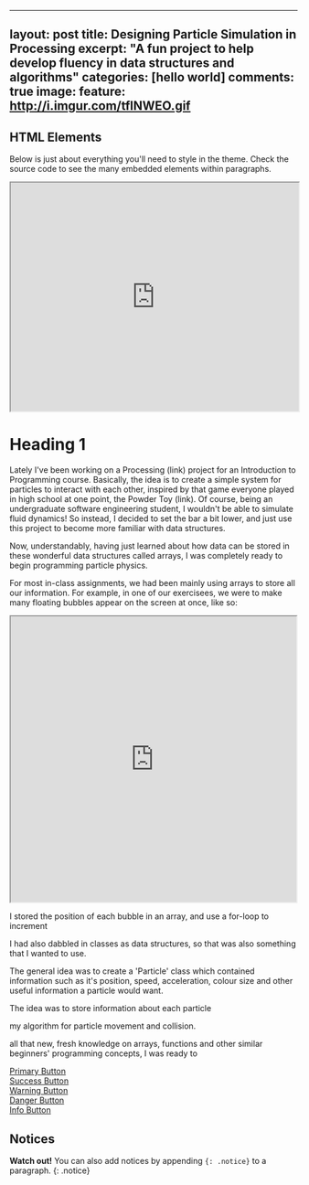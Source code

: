 
---
layout: post
title: Designing Particle Simulation in Processing
excerpt: "A fun project to help develop fluency in data structures and algorithms"
categories: [hello world]
comments: true
image:
  feature: http://i.imgur.com/tflNWEO.gif
---

## HTML Elements

Below is just about everything you'll need to style in the theme. Check the source code to see the many embedded elements within paragraphs.

<iframe src="https://www.openprocessing.org/sketch/426978/embed/" width="100%" height="400"></iframe>

# Heading 1

Lately I've been working on a Processing (link) project for an Introduction to Programming course. Basically, the idea is to create a simple system for particles to interact with each other, inspired by that game everyone played in high school at one point, the Powder Toy (link). Of course, being an undergraduate software engineering student, I wouldn't be able to simulate fluid dynamics! So instead, I decided to set the bar a bit lower, and just use this project to become more familiar with data structures. 

Now, understandably, having just learned about how data can be stored in these wonderful data structures called arrays, I was completely ready to begin programming particle physics. 

For most in-class assignments, we had been mainly using arrays to store all our information. For example, in one of our exercisees, we were to make many floating bubbles appear on the screen at once, like so:

<iframe src="https://www.openprocessing.org/sketch/426978/embed/" width="500" height="500"></iframe>


I stored the position of each bubble in an array, and use a for-loop to increment

I had also dabbled in classes as data structures, so that was also something that I wanted to use. 

The general idea was to create a 'Particle' class which contained information such as it's position, speed, acceleration, colour size and other useful information a particle would want.

The idea was to store information about each particle 



my algorithm for particle movement and collision. 

all that new, fresh knowledge on arrays, functions and other similar beginners' programming concepts, I was ready to 


<div markdown="0"><a href="#" class="btn">Primary Button</a></div>
<div markdown="0"><a href="#" class="btn btn-success">Success Button</a></div>
<div markdown="0"><a href="#" class="btn btn-warning">Warning Button</a></div>
<div markdown="0"><a href="#" class="btn btn-danger">Danger Button</a></div>
<div markdown="0"><a href="#" class="btn btn-info">Info Button</a></div>

## Notices

**Watch out!** You can also add notices by appending `{: .notice}` to a paragraph.
{: .notice}
